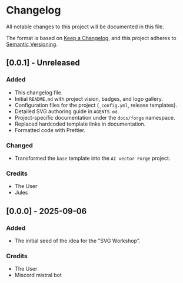 # Changelog

All notable changes to this project will be documented in this file.

The format is based on [Keep a Changelog](https://keepachangelog.com/en/1.0.0/),
and this project adheres to [Semantic Versioning](https://semver.org/spec/v2.0.0.html).

## [0.0.1] - Unreleased

### Added

- This changelog file.
- Initial `README.md` with project vision, badges, and logo gallery.
- Configuration files for the project (`_config.yml`, release templates).
- Detailed SVG authoring guide in `AGENTS.md`.
- Project-specific documentation under the `docs/forge` namespace.
- Replaced hardcoded template links in documentation.
- Formatted code with Prettier.

### Changed

- Transformed the `base` template into the `AI vector Forge` project.

### Credits

- The User
- Jules

## [0.0.0] - 2025-09-06

### Added

- The initial seed of the idea for the "SVG Workshop".

### Credits

- The User
- Miscord mistral bot
